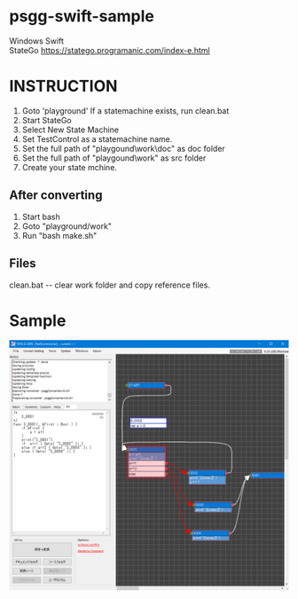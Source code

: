 # psgg-swift-sample

Windows
Swift  
StateGo https://statego.programanic.com/index-e.html  

# INSTRUCTION

1. Goto 'playground'
   If a statemachine exists, run clean.bat
2. Start StateGo
3. Select New State Machine
4. Set TestControl as a statemachine name.
5. Set the full path of "playgound\work\doc" as doc folder
6. Set the full path of "playgound\work"     as src folder
7. Create your state mchine.

## After converting

1. Start bash
2. Goto "playground/work"
3. Run "bash make.sh"

## Files 

clean.bat -- clear work folder and copy reference files.

# Sample

![](https://raw.githubusercontent.com/NNNIC/psgg-swift-sample/master/wiki/test1.png)
